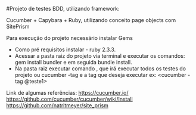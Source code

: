 #Projeto de testes BDD, utilizando framework:

Cucumber + Capybara + Ruby, utilizando conceito page objects com SitePrism


Para execução do projeto necessário instalar Gems

- Como pré requisitos instalar - ruby 2.3.3.
- Acessar a pasta raiz do projeto via terminal e executar os comandos: gem install bundler e em seguida bundle install.
- Na pasta raiz executar comando <cucumber>, que irá executar todos os testes do projeto ou cucumber -tag e a tag que deseja executar ex: <cucumber -tag @teste1>

Link de algumas referências:
https://cucumber.io/
https://github.com/cucumber/cucumber/wiki/Install
https://github.com/natritmeyer/site_prism


